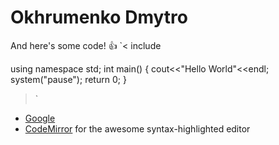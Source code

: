 # Okhrumenko Dmytro
And here's some code! :+1:
`<
include <iostream>

using namespace std;
int main()
{
	cout<<"Hello World"<<endl;
	system("pause");
	return 0;
}
>`

 * [Google](https://www.google.com.ua) 
 * [CodeMirror](http://codemirror.net/) for the awesome syntax-highlighted editor